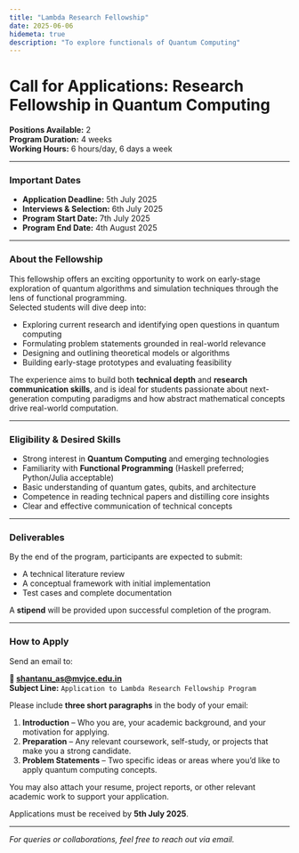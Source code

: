 ```yaml
---
title: "Lambda Research Fellowship"
date: 2025-06-06
hidemeta: true
description: "To explore functionals of Quantum Computing"
---
```


# Call for Applications: Research Fellowship in Quantum Computing

**Positions Available:** 2  
**Program Duration:** 4 weeks  
**Working Hours:** 6 hours/day, 6 days a week  

---

### Important Dates
- **Application Deadline:** 5th July 2025  
- **Interviews & Selection:** 6th July 2025  
- **Program Start Date:** 7th July 2025  
- **Program End Date:** 4th August 2025  

---

### About the Fellowship

This fellowship offers an exciting opportunity to work on early-stage exploration of quantum algorithms and simulation techniques through the lens of functional programming.  
Selected students will dive deep into:
- Exploring current research and identifying open questions in quantum computing
- Formulating problem statements grounded in real-world relevance
- Designing and outlining theoretical models or algorithms
- Building early-stage prototypes and evaluating feasibility

The experience aims to build both **technical depth** and **research communication skills**, and is ideal for students passionate about next-generation computing paradigms and how abstract mathematical concepts drive real-world computation.

---

### Eligibility & Desired Skills

- Strong interest in **Quantum Computing** and emerging technologies  
- Familiarity with **Functional Programming** (Haskell preferred; Python/Julia acceptable)  
- Basic understanding of quantum gates, qubits, and architecture  
- Competence in reading technical papers and distilling core insights  
- Clear and effective communication of technical concepts  

---

### Deliverables

By the end of the program, participants are expected to submit:
- A technical literature review  
- A conceptual framework with initial implementation  
- Test cases and complete documentation  

A **stipend** will be provided upon successful completion of the program.

---

### How to Apply

Send an email to:

**📧 shantanu_as@mvjce.edu.in**  
**Subject Line:** `Application to Lambda Research Fellowship Program`  

Please include **three short paragraphs** in the body of your email:

1. **Introduction** – Who you are, your academic background, and your motivation for applying.  
2. **Preparation** – Any relevant coursework, self-study, or projects that make you a strong candidate.  
3. **Problem Statements** – Two specific ideas or areas where you’d like to apply quantum computing concepts.

You may also attach your resume, project reports, or other relevant academic work to support your application.

Applications must be received by **5th July 2025**.

---

_For queries or collaborations, feel free to reach out via email._





